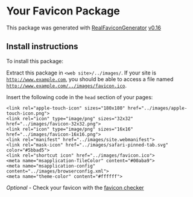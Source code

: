 # Your Favicon Package

This package was generated with [RealFaviconGenerator](https://realfavicongenerator.net/) [v0.16](https://realfavicongenerator.net/change_log#v0.16)

## Install instructions

To install this package:

Extract this package in <code>&lt;web site&gt;/../images/</code>. If your site is <code>http://www.example.com</code>, you should be able to access a file named <code>http://www.example.com/../images/favicon.ico</code>.

Insert the following code in the `head` section of your pages:

    <link rel="apple-touch-icon" sizes="180x180" href="../images/apple-touch-icon.png">
    <link rel="icon" type="image/png" sizes="32x32" href="../images/favicon-32x32.png">
    <link rel="icon" type="image/png" sizes="16x16" href="../images/favicon-16x16.png">
    <link rel="manifest" href="../images/site.webmanifest">
    <link rel="mask-icon" href="../images/safari-pinned-tab.svg" color="#5bbad5">
    <link rel="shortcut icon" href="../images/favicon.ico">
    <meta name="msapplication-TileColor" content="#00aba9">
    <meta name="msapplication-config" content="../images/browserconfig.xml">
    <meta name="theme-color" content="#ffffff">

*Optional* - Check your favicon with the [favicon checker](https://realfavicongenerator.net/favicon_checker)